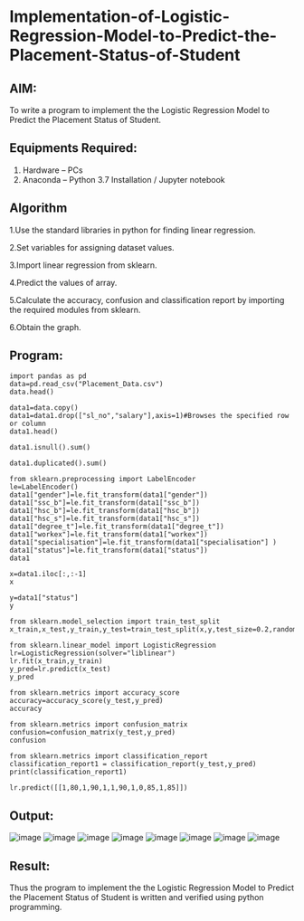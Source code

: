 # Implementation-of-Logistic-Regression-Model-to-Predict-the-Placement-Status-of-Student

## AIM:
To write a program to implement the the Logistic Regression Model to Predict the Placement Status of Student.

## Equipments Required:
1. Hardware – PCs
2. Anaconda – Python 3.7 Installation / Jupyter notebook

## Algorithm
1.Use the standard libraries in python for finding linear regression.

2.Set variables for assigning dataset values.

3.Import linear regression from sklearn.

4.Predict the values of array.

5.Calculate the accuracy, confusion and classification report by importing the required modules from sklearn.

6.Obtain the graph.

## Program:
```
import pandas as pd
data=pd.read_csv("Placement_Data.csv")
data.head()

data1=data.copy()
data1=data1.drop(["sl_no","salary"],axis=1)#Browses the specified row or column
data1.head()

data1.isnull().sum()

data1.duplicated().sum()

from sklearn.preprocessing import LabelEncoder
le=LabelEncoder()
data1["gender"]=le.fit_transform(data1["gender"])
data1["ssc_b"]=le.fit_transform(data1["ssc_b"])
data1["hsc_b"]=le.fit_transform(data1["hsc_b"])
data1["hsc_s"]=le.fit_transform(data1["hsc_s"])
data1["degree_t"]=le.fit_transform(data1["degree_t"])
data1["workex"]=le.fit_transform(data1["workex"])
data1["specialisation"]=le.fit_transform(data1["specialisation"] )     
data1["status"]=le.fit_transform(data1["status"])       
data1 

x=data1.iloc[:,:-1]
x

y=data1["status"]
y

from sklearn.model_selection import train_test_split
x_train,x_test,y_train,y_test=train_test_split(x,y,test_size=0.2,random_state=0)

from sklearn.linear_model import LogisticRegression
lr=LogisticRegression(solver="liblinear")
lr.fit(x_train,y_train)
y_pred=lr.predict(x_test)
y_pred

from sklearn.metrics import accuracy_score
accuracy=accuracy_score(y_test,y_pred)
accuracy

from sklearn.metrics import confusion_matrix
confusion=confusion_matrix(y_test,y_pred)
confusion

from sklearn.metrics import classification_report
classification_report1 = classification_report(y_test,y_pred)
print(classification_report1)

lr.predict([[1,80,1,90,1,1,90,1,0,85,1,85]])

```

## Output:
![image](https://github.com/mathes6112004/Implementation-of-Logistic-Regression-Model-to-Predict-the-Placement-Status-of-Student/assets/119477782/dc010912-ff28-437e-b329-67173c99866a)
![image](https://github.com/mathes6112004/Implementation-of-Logistic-Regression-Model-to-Predict-the-Placement-Status-of-Student/assets/119477782/acffd571-4113-4fa4-8dc6-99753866bb2a)
![image](https://github.com/mathes6112004/Implementation-of-Logistic-Regression-Model-to-Predict-the-Placement-Status-of-Student/assets/119477782/94292436-44d4-41df-85d2-3d6be903f493)
![image](https://github.com/mathes6112004/Implementation-of-Logistic-Regression-Model-to-Predict-the-Placement-Status-of-Student/assets/119477782/7c9d1414-6164-4bca-a2e6-7f8f98a26f56)
![image](https://github.com/mathes6112004/Implementation-of-Logistic-Regression-Model-to-Predict-the-Placement-Status-of-Student/assets/119477782/91d67c23-ffc2-42eb-8eae-41827cc3bc89)
![image](https://github.com/mathes6112004/Implementation-of-Logistic-Regression-Model-to-Predict-the-Placement-Status-of-Student/assets/119477782/37d8a87b-2119-435b-b3a8-206455c527cf)
![image](https://github.com/mathes6112004/Implementation-of-Logistic-Regression-Model-to-Predict-the-Placement-Status-of-Student/assets/119477782/a781beb7-6517-4844-b7c5-b8fae0aafe07)
![image](https://github.com/mathes6112004/Implementation-of-Logistic-Regression-Model-to-Predict-the-Placement-Status-of-Student/assets/119477782/c76f0b27-f7ef-4844-bb44-13e2a978ce6d)

## Result:
Thus the program to implement the the Logistic Regression Model to Predict the Placement Status of Student is written and verified using python programming.
